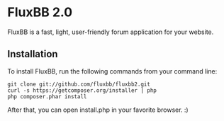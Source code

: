 # FluxBB 2.0

FluxBB is a fast, light, user-friendly forum application for your website.

## Installation

To install FluxBB, run the following commands from your command line:

    git clone git://github.com/fluxbb/fluxbb2.git
    curl -s https://getcomposer.org/installer | php
    php composer.phar install

After that, you can open install.php in your favorite browser. :)
